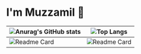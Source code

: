 # I'm Muzzamil 👋

<!--START_SECTION:waka-->
<!--END_SECTION:waka-->

| ![Anurag's GitHub stats](https://github-readme-stats.vercel.app/api?username=muzzamilr&rank_icon=github&theme=tokyonight) | ![Top Langs](https://github-readme-stats.vercel.app/api/top-langs/?username=muzzamilr&layout=compact&theme=tokyonight) |
| ------------- | ------------- |
| ![Readme Card](https://github-readme-stats.vercel.app/api/pin/?username=muzzamilr&repo=dns&show_owner=true&theme=tokyonight) | ![Readme Card](https://github-readme-stats.vercel.app/api/pin/?username=muzzamilr&repo=bittorrent-rs&show_owner=true&theme=tokyonight) |

